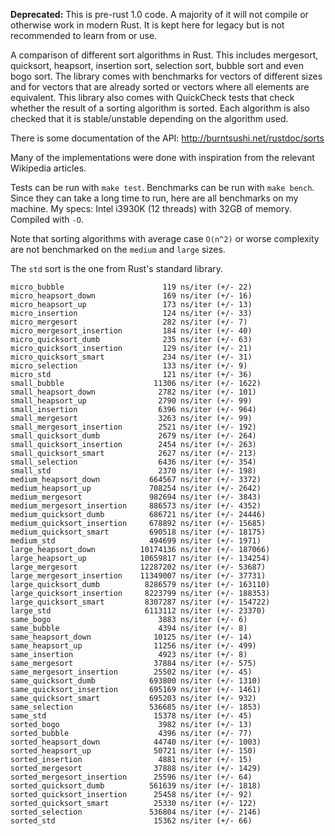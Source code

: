 **Deprecated:** This is pre-rust 1.0 code. A majority of it will not compile or
otherwise work in modern Rust. It is kept here for legacy but is not recommended 
to learn from or use.

A comparison of different sort algorithms in Rust. This includes mergesort, 
quicksort, heapsort, insertion sort, selection sort, bubble sort and even bogo 
sort. The library comes with benchmarks for vectors of different sizes and for 
vectors that are already sorted or vectors where all elements are equivalent.
This library also comes with QuickCheck tests that check whether the result of 
a sorting algorithm is sorted. Each algorithm is also checked that it is 
stable/unstable depending on the algorithm used.

There is some documentation of the API: http://burntsushi.net/rustdoc/sorts

Many of the implementations were done with inspiration from the relevant
Wikipedia articles.

Tests can be run with `make test`. Benchmarks can be run with `make bench`. 
Since they can take a long time to run, here are all benchmarks on my machine.
My specs: Intel i3930K (12 threads) with 32GB of memory. Compiled with `-O`.

Note that sorting algorithms with average case `O(n^2)` or worse complexity are 
not benchmarked on the `medium` and `large` sizes.

The `std` sort is the one from Rust's standard library.

```
micro_bubble                      119 ns/iter (+/- 22)
micro_heapsort_down               169 ns/iter (+/- 16)
micro_heapsort_up                 173 ns/iter (+/- 13)
micro_insertion                   124 ns/iter (+/- 33)
micro_mergesort                   282 ns/iter (+/- 7)
micro_mergesort_insertion         184 ns/iter (+/- 40)
micro_quicksort_dumb              235 ns/iter (+/- 63)
micro_quicksort_insertion         129 ns/iter (+/- 21)
micro_quicksort_smart             234 ns/iter (+/- 31)
micro_selection                   133 ns/iter (+/- 9)
micro_std                         121 ns/iter (+/- 36)
small_bubble                    11306 ns/iter (+/- 1622)
small_heapsort_down              2782 ns/iter (+/- 101)
small_heapsort_up                2790 ns/iter (+/- 99)
small_insertion                  6396 ns/iter (+/- 964)
small_mergesort                  3263 ns/iter (+/- 99)
small_mergesort_insertion        2521 ns/iter (+/- 192)
small_quicksort_dumb             2679 ns/iter (+/- 264)
small_quicksort_insertion        2454 ns/iter (+/- 263)
small_quicksort_smart            2627 ns/iter (+/- 213)
small_selection                  6436 ns/iter (+/- 354)
small_std                        2370 ns/iter (+/- 198)
medium_heapsort_down           664567 ns/iter (+/- 3372)
medium_heapsort_up             708254 ns/iter (+/- 2642)
medium_mergesort               982694 ns/iter (+/- 3843)
medium_mergesort_insertion     886573 ns/iter (+/- 4352)
medium_quicksort_dumb          686721 ns/iter (+/- 24446)
medium_quicksort_insertion     678892 ns/iter (+/- 15685)
medium_quicksort_smart         690518 ns/iter (+/- 18175)
medium_std                     494699 ns/iter (+/- 1971)
large_heapsort_down          10174136 ns/iter (+/- 187066)
large_heapsort_up            10659817 ns/iter (+/- 134254)
large_mergesort              12287202 ns/iter (+/- 53687)
large_mergesort_insertion    11349007 ns/iter (+/- 37731)
large_quicksort_dumb          8286579 ns/iter (+/- 163110)
large_quicksort_insertion     8223799 ns/iter (+/- 188353)
large_quicksort_smart         8307287 ns/iter (+/- 154722)
large_std                     6113112 ns/iter (+/- 23370)
same_bogo                        3883 ns/iter (+/- 6)
same_bubble                      4394 ns/iter (+/- 8)
same_heapsort_down              10125 ns/iter (+/- 14)
same_heapsort_up                11256 ns/iter (+/- 499)
same_insertion                   4923 ns/iter (+/- 8)
same_mergesort                  37884 ns/iter (+/- 575)
same_mergesort_insertion        25502 ns/iter (+/- 45)
same_quicksort_dumb            693800 ns/iter (+/- 1310)
same_quicksort_insertion       695169 ns/iter (+/- 1461)
same_quicksort_smart           695203 ns/iter (+/- 932)
same_selection                 536685 ns/iter (+/- 1853)
same_std                        15378 ns/iter (+/- 45)
sorted_bogo                      3982 ns/iter (+/- 13)
sorted_bubble                    4396 ns/iter (+/- 77)
sorted_heapsort_down            44740 ns/iter (+/- 1003)
sorted_heapsort_up              50721 ns/iter (+/- 150)
sorted_insertion                 4881 ns/iter (+/- 15)
sorted_mergesort                37888 ns/iter (+/- 1429)
sorted_mergesort_insertion      25596 ns/iter (+/- 64)
sorted_quicksort_dumb          561639 ns/iter (+/- 1818)
sorted_quicksort_insertion      25458 ns/iter (+/- 92)
sorted_quicksort_smart          25330 ns/iter (+/- 122)
sorted_selection               536804 ns/iter (+/- 2146)
sorted_std                      15362 ns/iter (+/- 66)
```

